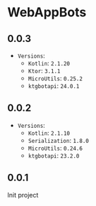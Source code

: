 # WebAppBots

## 0.0.3

* `Versions`:
  * `Kotlin`: `2.1.20`
  * `Ktor`: `3.1.1`
  * `MicroUtils`: `0.25.2`
  * `ktgbotapi`: `24.0.1`

## 0.0.2

* `Versions`:
  * `Kotlin`: `2.1.10`
  * `Serialization`: `1.8.0`
  * `MicroUtils`: `0.24.6`
  * `ktgbotapi`: `23.2.0`

## 0.0.1

Init project

